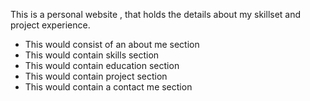 This is a personal website , that holds the details about my skillset and project experience.

- This would consist of an about me section
- This would contain skills section
- This would contain education section
- This would contain project section
- This would contain a contact me section
